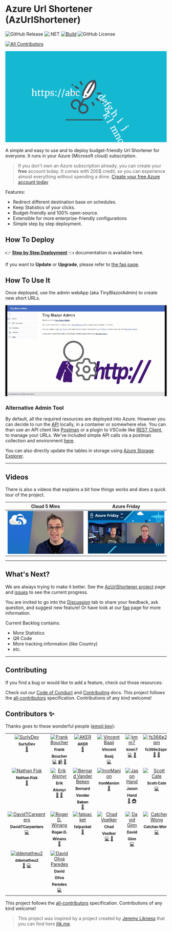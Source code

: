 # Azure Url Shortener (AzUrlShortener)

![GitHub Release](https://img.shields.io/github/v/release/microsoft/AzUrlShortener)  ![.NET](https://img.shields.io/badge/9.0-512BD4?logo=dotnet&logoColor=fff) [![Build](https://github.com/microsoft/AzUrlShortener/actions/workflows/build.yml/badge.svg?branch=main)](https://github.com/microsoft/AzUrlShortener/actions/workflows/build.yml) ![GitHub License](https://img.shields.io/github/license/microsoft/AzUrlShortener)

<!-- ALL-CONTRIBUTORS-BADGE:START - Do not remove or modify this section -->
[![All Contributors](https://img.shields.io/badge/all_contributors-23-orange.svg?style=flat-square)](#contributors-)
<!-- ALL-CONTRIBUTORS-BADGE:END -->


![UrlShortener][UrlShortener]

A simple and easy to use and to deploy budget-friendly Url Shortener for everyone. It runs in your Azure (Microsoft cloud) subscription.  

> If you don't own an Azure subscription already, you can create your **free** account today. It comes with 200$ credit, so you can experience almost everything without spending a dime. [Create your free Azure account today](https://azure.microsoft.com/free?WT.mc_id=dotnet-0000-frbouche)

Features:

- Redirect different destination base on schedules.
- Keep Statistics of your clicks.
- Budget-friendly and 100% open-source.
- Extensible for more enterprise-friendly configurations
- Simple step by step deployment. 
  

## How To Deploy

👉 **[Step by Step Deployment](doc/how-to-deploy.md)** 👈 documentation is available here.

If you want to **Update** or **Upgrade**, please refer to [the faq page](doc/faq.md). 

## How To Use It

Once deployed, use the admin webApp (aka TinyBlazorAdmin) to create new short URLs. 

![Tiny Blazor Admin looks](images/tinyblazyadmin-tour.gif)


### Alternative Admin Tool

By default, all the required resources are deployed into Azure. However you can decide to run the [API](src/Cloud5mins.ShortenerTools.Api/) locally, in a container or somewhere else. You can than use an API client like [Postman](https://www.postman.com/) or a plugin to VSCode like [REST Client](https://marketplace.visualstudio.com/items?itemName=humao.rest-client), to manage your URLs. We've included simple API calls via a postman collection and environment [here](./src/tools/).

You can also directly update the tables in storage using [Azure Storage Explorer](doc/how-to-use-azure-storage-explorer.md). 

---

## Videos

There is also a videos that explains a bit how things works and does a quick tour of the project.

| Cloud 5 Mins | Azure Friday |
| ---          | --- |
| [![Tiny Blazor Admin looks](images/AzUrlShortener_preview.gif)](https://youtu.be/fzXy2D77WMM) | [![Azure Friday](/images/AzureFriday_preview.gif)](https://learn.microsoft.com/en-us/shows/azure-friday/azurlshortener-an-open-source-budget-friendly-url-shortener)  |


---


## What's Next?

We are always trying to make it better. See the [AzUrlShortener project](https://github.com/users/FBoucher/projects/6/views/4) page and [issues](https://github.com/microsoft/AzUrlShortener/issues) to see the current progress. 

You are invited to go into the [Discussion](https://github.com/microsoft/AzUrlShortener/discussions) tab to share your feedback, ask question, and suggest new feature! Or have look at our [faq](doc/faq.md) page for more information.

Current Backlog contains:
- More Statistics
- QR Code
- More tracking information (like Country)
- etc.


---


## Contributing

If you find a bug or would like to add a feature, check out those resources:

Check out our [Code of Conduct](CODE_OF_CONDUCT.md) and [Contributing](CONTRIBUTING.md) docs. This project follows the [all-contributors](https://github.com/all-contributors/all-contributors) specification.  Contributions of any kind welcome!

## Contributors ✨

Thanks goes to these wonderful people ([emoji key](https://allcontributors.org/docs/en/emoji-key)):

<!-- ALL-CONTRIBUTORS-LIST:START - Do not remove or modify this section -->
<!-- prettier-ignore-start -->
<!-- markdownlint-disable -->
<table>
  <tbody>
    <tr>
      <td align="center" valign="top" width="14.28%"><a href="https://github.com/surlydev"><img src="https://avatars1.githubusercontent.com/u/880671?v=4?s=100" width="100px;" alt="SurlyDev"/><br /><sub><b>SurlyDev</b></sub></a><br /><a href="#ideas-surlydev" title="Ideas, Planning, & Feedback">🤔</a></td>
      <td align="center" valign="top" width="14.28%"><a href="http://cloud5mins.com"><img src="https://avatars3.githubusercontent.com/u/2404846?v=4?s=100" width="100px;" alt="Frank Boucher"/><br /><sub><b>Frank Boucher</b></sub></a><br /><a href="https://github.com/microsoft/AzUrlShortener/commits?author=FBoucher" title="Code">💻</a> <a href="#video-FBoucher" title="Videos">📹</a> <a href="https://github.com/microsoft/AzUrlShortener/issues?q=author%3AFBoucher" title="Bug reports">🐛</a></td>
      <td align="center" valign="top" width="14.28%"><a href="https://github.com/AK0785"><img src="https://avatars1.githubusercontent.com/u/40241010?v=4?s=100" width="100px;" alt="AKER"/><br /><sub><b>AKER</b></sub></a><br /><a href="#ideas-AK0785" title="Ideas, Planning, & Feedback">🤔</a></td>
      <td align="center" valign="top" width="14.28%"><a href="http://baaijte.net"><img src="https://avatars3.githubusercontent.com/u/1761079?v=4?s=100" width="100px;" alt="Vincent Baaij"/><br /><sub><b>Vincent Baaij</b></sub></a><br /><a href="https://github.com/microsoft/AzUrlShortener/commits?author=vnbaaij" title="Code">💻</a></td>
      <td align="center" valign="top" width="14.28%"><a href="https://github.com/kmm7"><img src="https://avatars3.githubusercontent.com/u/13196402?v=4?s=100" width="100px;" alt="kmm7"/><br /><sub><b>kmm7</b></sub></a><br /><a href="https://github.com/microsoft/AzUrlShortener/commits?author=kmm7" title="Code">💻</a> <a href="#ideas-kmm7" title="Ideas, Planning, & Feedback">🤔</a></td>
      <td align="center" valign="top" width="14.28%"><a href="https://github.com/fs366e2spm"><img src="https://avatars2.githubusercontent.com/u/52791126?v=4?s=100" width="100px;" alt="fs366e2spm"/><br /><sub><b>fs366e2spm</b></sub></a><br /><a href="https://github.com/microsoft/AzUrlShortener/issues?q=author%3Afs366e2spm" title="Bug reports">🐛</a> <a href="#ideas-fs366e2spm" title="Ideas, Planning, & Feedback">🤔</a></td>
      <td align="center" valign="top" width="14.28%"><a href="https://github.com/Hedlund01"><img src="https://avatars1.githubusercontent.com/u/48281171?v=4?s=100" width="100px;" alt="Hugo Hedlund"/><br /><sub><b>Hugo Hedlund</b></sub></a><br /><a href="https://github.com/microsoft/AzUrlShortener/commits?author=Hedlund01" title="Code">💻</a></td>
    </tr>
    <tr>
      <td align="center" valign="top" width="14.28%"><a href="https://github.com/thefisk"><img src="https://avatars2.githubusercontent.com/u/39799908?v=4?s=100" width="100px;" alt="Nathan Fisk"/><br /><sub><b>Nathan Fisk</b></sub></a><br /><a href="https://github.com/microsoft/AzUrlShortener/commits?author=thefisk" title="Documentation">📖</a></td>
      <td align="center" valign="top" width="14.28%"><a href="http://www.lexplore.com"><img src="https://avatars0.githubusercontent.com/u/3719489?v=4?s=100" width="100px;" alt="Erik Alsmyr"/><br /><sub><b>Erik Alsmyr</b></sub></a><br /><a href="https://github.com/microsoft/AzUrlShortener/issues?q=author%3Aalsmyr" title="Bug reports">🐛</a> <a href="https://github.com/microsoft/AzUrlShortener/commits?author=alsmyr" title="Documentation">📖</a></td>
      <td align="center" valign="top" width="14.28%"><a href="https://jawn.net"><img src="https://avatars3.githubusercontent.com/u/1705112?v=4?s=100" width="100px;" alt="Bernard Vander Beken"/><br /><sub><b>Bernard Vander Beken</b></sub></a><br /><a href="https://github.com/microsoft/AzUrlShortener/commits?author=jawn" title="Documentation">📖</a></td>
      <td align="center" valign="top" width="14.28%"><a href="https://github.com/IronManion"><img src="https://avatars0.githubusercontent.com/u/36028632?v=4?s=100" width="100px;" alt="IronManion"/><br /><sub><b>IronManion</b></sub></a><br /><a href="https://github.com/microsoft/AzUrlShortener/commits?author=IronManion" title="Documentation">📖</a></td>
      <td align="center" valign="top" width="14.28%"><a href="http://www.jasonhand.com"><img src="https://avatars0.githubusercontent.com/u/1173344?v=4?s=100" width="100px;" alt="Jason Hand"/><br /><sub><b>Jason Hand</b></sub></a><br /><a href="https://github.com/microsoft/AzUrlShortener/commits?author=jasonhand" title="Documentation">📖</a> <a href="#infra-jasonhand" title="Infrastructure (Hosting, Build-Tools, etc)">🚇</a></td>
      <td align="center" valign="top" width="14.28%"><a href="https://Microsoft.com"><img src="https://avatars.githubusercontent.com/u/617586?v=4?s=100" width="100px;" alt="Scott Cate"/><br /><sub><b>Scott Cate</b></sub></a><br /><a href="https://github.com/microsoft/AzUrlShortener/commits?author=scottcate" title="Code">💻</a></td>
      <td align="center" valign="top" width="14.28%"><a href="https://github.com/arglgruml"><img src="https://avatars.githubusercontent.com/u/3940298?v=4?s=100" width="100px;" alt="arglgruml"/><br /><sub><b>arglgruml</b></sub></a><br /><a href="https://github.com/microsoft/AzUrlShortener/issues?q=author%3Aarglgruml" title="Bug reports">🐛</a></td>
    </tr>
    <tr>
      <td align="center" valign="top" width="14.28%"><a href="https://github.com/DavidTCarpenters"><img src="https://avatars.githubusercontent.com/u/50587918?v=4?s=100" width="100px;" alt="DavidTCarpenters"/><br /><sub><b>DavidTCarpenters</b></sub></a><br /><a href="https://github.com/microsoft/AzUrlShortener/commits?author=DavidTCarpenters" title="Code">💻</a></td>
      <td align="center" valign="top" width="14.28%"><a href="https://github.com/solvaholic"><img src="https://avatars.githubusercontent.com/u/14636658?v=4?s=100" width="100px;" alt="Roger D. Winans"/><br /><sub><b>Roger D. Winans</b></sub></a><br /><a href="https://github.com/microsoft/AzUrlShortener/commits?author=solvaholic" title="Documentation">📖</a></td>
      <td align="center" valign="top" width="14.28%"><a href="https://github.com/fatpacket"><img src="https://avatars.githubusercontent.com/u/5621063?v=4?s=100" width="100px;" alt="fatpacket"/><br /><sub><b>fatpacket</b></sub></a><br /><a href="https://github.com/microsoft/AzUrlShortener/commits?author=fatpacket" title="Documentation">📖</a></td>
      <td align="center" valign="top" width="14.28%"><a href="https://github.com/ch-rob"><img src="https://avatars.githubusercontent.com/u/14352153?v=4?s=100" width="100px;" alt="Chad Voelker"/><br /><sub><b>Chad Voelker</b></sub></a><br /><a href="https://github.com/microsoft/AzUrlShortener/commits?author=ch-rob" title="Code">💻</a> <a href="https://github.com/microsoft/AzUrlShortener/commits?author=ch-rob" title="Documentation">📖</a></td>
      <td align="center" valign="top" width="14.28%"><a href="https://github.com/davidmginn"><img src="https://avatars.githubusercontent.com/u/831166?v=4?s=100" width="100px;" alt="David Ginn"/><br /><sub><b>David Ginn</b></sub></a><br /><a href="https://github.com/microsoft/AzUrlShortener/commits?author=davidmginn" title="Code">💻</a></td>
      <td align="center" valign="top" width="14.28%"><a href="http://www.c-sharpcorner.com/members/catcher-wong"><img src="https://avatars.githubusercontent.com/u/8394988?v=4?s=100" width="100px;" alt="Catcher Wong"/><br /><sub><b>Catcher Wong</b></sub></a><br /><a href="https://github.com/microsoft/AzUrlShortener/commits?author=catcherwong" title="Code">💻</a></td>
      <td align="center" valign="top" width="14.28%"><a href="https://github.com/stulzq"><img src="https://avatars.githubusercontent.com/u/13200155?v=4?s=100" width="100px;" alt="Zhiqiang Li"/><br /><sub><b>Zhiqiang Li</b></sub></a><br /><a href="https://github.com/microsoft/AzUrlShortener/commits?author=stulzq" title="Code">💻</a></td>
    </tr>
    <tr>
      <td align="center" valign="top" width="14.28%"><a href="https://github.com/ddematheu2"><img src="https://avatars.githubusercontent.com/u/43075365?v=4?s=100" width="100px;" alt="ddematheu2"/><br /><sub><b>ddematheu2</b></sub></a><br /><a href="https://github.com/microsoft/AzUrlShortener/issues?q=author%3Addematheu2" title="Bug reports">🐛</a> <a href="https://github.com/microsoft/AzUrlShortener/commits?author=ddematheu2" title="Code">💻</a></td>
      <td align="center" valign="top" width="14.28%"><a href="https://davidop.code.blog/"><img src="https://avatars.githubusercontent.com/u/7433346?v=4?s=100" width="100px;" alt="David Oliva Paredes"/><br /><sub><b>David Oliva Paredes</b></sub></a><br /><a href="https://github.com/microsoft/AzUrlShortener/commits?author=davidop" title="Code">💻</a></td>
    </tr>
  </tbody>
</table>

<!-- markdownlint-restore -->
<!-- prettier-ignore-end -->

<!-- ALL-CONTRIBUTORS-LIST:END -->

This project follows the [all-contributors](https://github.com/all-contributors/all-contributors) specification. Contributions of any kind welcome!



> This project was inspired by a project created by [Jeremy Likness](https://github.com/JeremyLikness) that you can find here [jlik.me](https://github.com/JeremyLikness/jlik.me).


[UrlShortener]: images/UrlShortener_600.png
